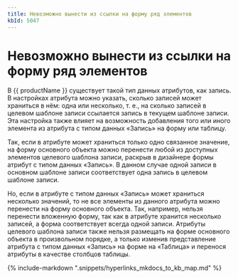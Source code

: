 ```yaml
---
title: Невозможно вынести из ссылки на форму ряд элементов
kbId: 5047
---
```


# Невозможно вынести из ссылки на форму ряд элементов

В {{ productName }} существует такой тип данных атрибутов, как запись. В настройках атрибута можно указать, сколько записей может храниться в нём: одна или несколько, т. е., на сколько записей в целевом шаблоне записи ссылается запись в текущем шаблоне записи. Эта настройка также влияет на возможность добавления того или иного элемента из атрибута с типом данных «Запись» на форму или таблицу.

Так, если в атрибуте может храниться только одно связанное значение, на форму основного объекта можно перенести любой из доступных элементов целевого шаблона записи, раскрыв в дизайнере формы атрибут с типом данных «Запись». В данном случае одной записи в основном шаблоне записи соответствует одна запись в целевом шаблоне записи.

Но, если в атрибуте с типом данных «Запись» может храниться несколько значений, то не все элементы из данного атрибута можно перенести на форму основного объекта. Так, например, нельзя перенести вложенную форму, так как в атрибуте хранится несколько записей, а форма соответствует всегда одной записи. Атрибуты целевого шаблона записи также нельзя размещать на форме основного объекта в произвольном порядке, а только изменив представление атрибута с типом данных «Запись» на форме на «Таблица» и перенося атрибуты в качестве столбцов таблицы.

{% include-markdown ".snippets/hyperlinks_mkdocs_to_kb_map.md" %}
